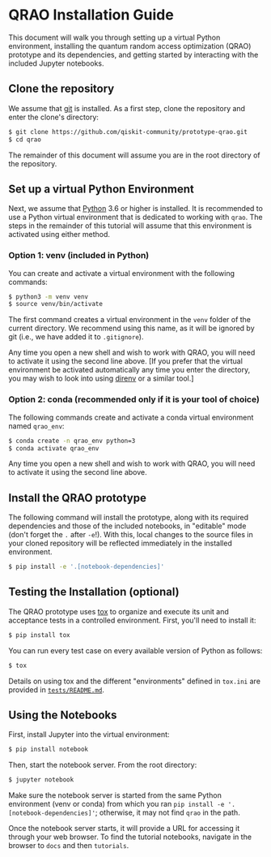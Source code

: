 # QRAO Installation Guide

This document will walk you through setting up a virtual Python environment, installing the quantum random access optimization (QRAO) prototype and its dependencies, and getting started by interacting with the included Jupyter notebooks.

## Clone the repository

We assume that [git](https://git-scm.com/) is installed.  As a first step, clone the repository and enter the clone's directory:

```sh
$ git clone https://github.com/qiskit-community/prototype-qrao.git
$ cd qrao
```

The remainder of this document will assume you are in the root directory of the repository.

## Set up a virtual Python Environment

Next, we assume that [Python](https://www.python.org/) 3.6 or higher is installed.  It is recommended to use a Python virtual environment that is dedicated to working with `qrao`.  The steps in the remainder of this tutorial will assume that this environment is activated using either method.

### Option 1: venv (included in Python)

You can create and activate a virtual environment with the following commands:

```sh
$ python3 -m venv venv
$ source venv/bin/activate
```

The first command creates a virtual environment in the `venv` folder of the current directory.  We recommend using this name, as it will be ignored by git (i.e., we have added it to `.gitignore`).

Any time you open a new shell and wish to work with QRAO, you will need to activate it using the second line above.  [If you prefer that the virtual environment be activated automatically any time you enter the directory, you may wish to look into using [direnv](https://direnv.net/) or a similar tool.]

### Option 2: conda (recommended only if it is your tool of choice)

The following commands create and activate a conda virtual environment named `qrao_env`:

```sh
$ conda create -n qrao_env python=3
$ conda activate qrao_env
```

Any time you open a new shell and wish to work with QRAO, you will need to activate it using the second line above.

## Install the QRAO prototype

The following command will install the prototype, along with its required dependencies and those of the included notebooks, in "editable" mode (don't forget the `.` after `-e`!). With this, local changes to the source files in your cloned repository will be reflected immediately in the installed environment.

```sh
$ pip install -e '.[notebook-dependencies]'
```

## Testing the Installation (optional)

The QRAO prototype uses [tox](https://github.com/tox-dev/tox) to organize and execute its unit and acceptance tests in a controlled environment.  First, you'll need to install it:

```sh
$ pip install tox
```

You can run every test case on every available version of Python as follows:

```sh
$ tox
```

Details on using tox and the different "environments" defined in `tox.ini` are provided in [`tests/README.md`](tests/README.md).

## Using the Notebooks

First, install Jupyter into the virtual environment:

```sh
$ pip install notebook
```

Then, start the notebook server.  From the root directory:

```sh
$ jupyter notebook
```

Make sure the notebook server is started from the same Python environment (venv or conda) from which you ran `pip install -e '.[notebook-dependencies]'`; otherwise, it may not find `qrao` in the path.

Once the notebook server starts, it will provide a URL for accessing it through your web browser.  To find the tutorial notebooks, navigate in the browser to `docs` and then `tutorials`.
